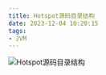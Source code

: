 ```yaml
---
title: Hotspot源码目录结构 
date: 2023-12-04 10:20:15 
tags:
- JVM
---
```


![Hotspot源码目录结构](/pic/基本功/编程基础/Hotspot源码目录结构/Hotspot源码目录结构.png)

